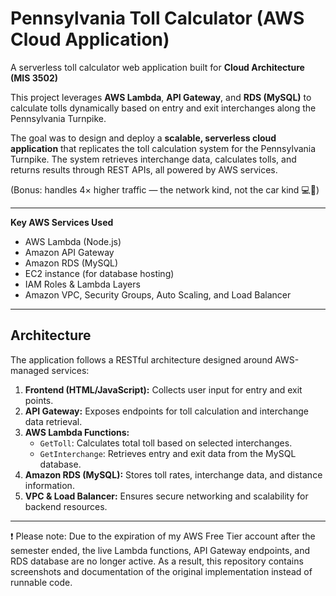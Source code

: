 # Pennsylvania Toll Calculator (AWS Cloud Application)

A serverless toll calculator web application built for **Cloud Architecture (MIS 3502)**

This project leverages **AWS Lambda**, **API Gateway**, and **RDS (MySQL)** to calculate tolls dynamically based on entry and exit interchanges along the Pennsylvania Turnpike.

The goal was to design and deploy a **scalable, serverless cloud application** that replicates the toll calculation system for the Pennsylvania Turnpike. The system retrieves interchange data, calculates tolls, and returns results through REST APIs, all powered by AWS services.

(Bonus: handles 4× higher traffic — the network kind, not the car kind 💻🚗)

---

**Key AWS Services Used**
- AWS Lambda (Node.js)
- Amazon API Gateway
- Amazon RDS (MySQL)
- EC2 instance (for database hosting)
- IAM Roles & Lambda Layers
- Amazon VPC, Security Groups, Auto Scaling, and Load Balancer

---

## Architecture

The application follows a RESTful architecture designed around AWS-managed services:

1. **Frontend (HTML/JavaScript):** Collects user input for entry and exit points.
2. **API Gateway:** Exposes endpoints for toll calculation and interchange data retrieval.
3. **AWS Lambda Functions:**
   - `GetToll`: Calculates total toll based on selected interchanges.
   - `GetInterchange`: Retrieves entry and exit data from the MySQL database.
4. **Amazon RDS (MySQL):** Stores toll rates, interchange data, and distance information.
5. **VPC & Load Balancer:** Ensures secure networking and scalability for backend resources.

---

❗️ Please note: Due to the expiration of my AWS Free Tier account after the semester ended, the live Lambda functions, API Gateway endpoints, and RDS database are no longer active.
As a result, this repository contains screenshots and documentation of the original implementation instead of runnable code.
